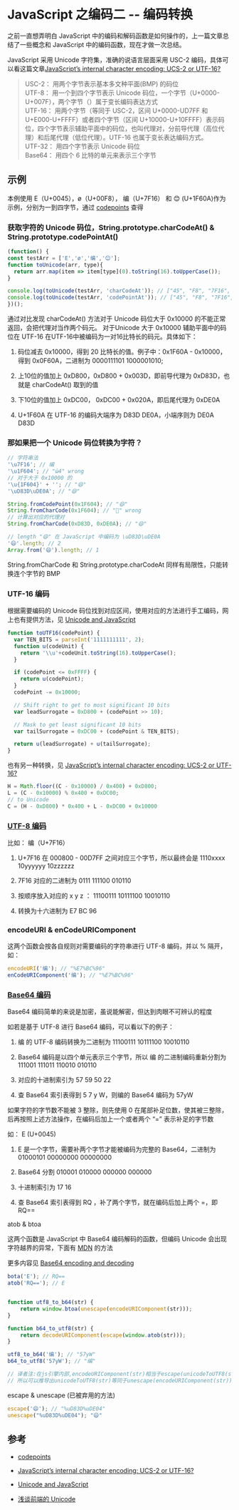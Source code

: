 # JavaScript 之编码二 -- 编码转换

之前一直想弄明白 JavaScript 中的编码和解码函数是如何操作的，上一篇文章总结了一些概念和 JavaScript 中的编码函数，现在才做一次总结。

JavaScript 采用 Unicode 字符集，准确的说语言层面采用 USC-2 编码，具体可以看这篇文章[JavaScript’s internal character encoding: UCS-2 or UTF-16?](https://mathiasbynens.be/notes/javascript-encoding)

> USC-2： 用两个字节表示基本多文种平面(BMP) 的码位\
> UTF-8： 用一个到四个字节表示 Unicode 码位，一个字节（U+0000-U+007F），两个字节（）属于变长编码表达方式\
> UTF-16： 用两个字节（等同于 USC-2，区间 U+0000-UD7FF 和 U+E000-U+FFFF）或者四个字节（区间 U+10000-U+10FFFF）表示码位，四个字节表示辅助平面中的码位，也叫代理对，分前导代理（高位代理）和后尾代理（低位代理）。UTF-16 也属于变长表达编码方式。\
> UTF-32： 用四个字节表示 Unicode 码位\
> Base64： 用四个 6 比特的单元来表示三个字节

## 示例

本例使用 E（U+0045），ø（U+00F8）， 编（U+7F16） 和 😊 (U+1F60A)作为示例，分别为一到四字节，通过 [codepoints](https://codepoints.net/) 查得

### 获取字符的 Unicode 码位，String.prototype.charCodeAt() & String.prototype.codePointAt()

```javascript
(function() {
const testArr = ['E','ø','编','😊'];
function toUnicode(arr, type){
  return arr.map(item => item[type](0).toString(16).toUpperCase());
}

console.log(toUnicode(testArr, 'charCodeAt')); // ["45", "F8", "7F16", "D83D"]
console.log(toUnicode(testArr, 'codePointAt')); // ["45", "F8", "7F16", "1F60A"]
})();
```

通过对比发现 charCodeAt() 方法对于 Unicode 码位大于 0x10000 的不能正常返回，会把代理对当作两个码元。
对于Unicode 大于 0x10000 辅助平面中的码位在 UTF-16 在UTF-16中被编码为一对16比特长的码元。具体如下：

1. 码位减去 0x10000，得到 20 比特长的值。例子中：0x1F60A - 0x10000，得到 0x0F60A，二进制为 0000111101 1000001010;

1. 上10位的值加上 0xD800，0xD800 + 0x003D，即前导代理为 0xD83D，也就是 charCodeAt() 取到的值

1. 下10位的值加上 0xDC00， 0xDC00 + 0x020A，即后尾代理为 0xDE0A

1. U+1F60A 在 UTF-16 的编码大端序为 D83D DE0A，小端序则为 DE0A D83D

### 那如果把一个 Unicode 码位转换为字符？

```javascript
// 字符串法
'\u7F16'; // 编
'\u1F604'; // "ὠ4" wrong
// 对于大于 0x10000 的
'\u{1F604}' + ''; // "😄"
'\uD83D\uDE0A'; // "😄"

String.fromCodePoint(0x1F604); // "😄"
String.fromCharCode(0x1F604); // "" wrong
// 计算出对应的代理对
String.fromCharCode(0xD83D, 0xDE0A); // "😄"

// length "😄" 在 JavaScript 中编码为 \uD83D\uDE0A
'😄'.length; // 2
Array.from('😄').length; // 1
```

String.fromCharCode 和 String.prototype.charCodeAt 同样有局限性，只能转换连个字节的 BMP

### UTF-16 编码

根据需要编码的 Unicode 码位找到对应区间，使用对应的方法进行手工编码，网上也有提供方法，见 [Unicode and JavaScript](http://2ality.com/2013/09/javascript-unicode.html)

```javascript
function toUTF16(codePoint) {
  var TEN_BITS = parseInt('1111111111', 2);
  function u(codeUnit) {
    return '\\u'+codeUnit.toString(16).toUpperCase();
  }

  if (codePoint <= 0xFFFF) {
    return u(codePoint);
  }
  codePoint -= 0x10000;

  // Shift right to get to most significant 10 bits
  var leadSurrogate = 0xD800 + (codePoint >> 10);

  // Mask to get least significant 10 bits
  var tailSurrogate = 0xDC00 + (codePoint & TEN_BITS);

  return u(leadSurrogate) + u(tailSurrogate);
}
```

也有另一种转换，见 [JavaScript’s internal character encoding: UCS-2 or UTF-16?](https://mathiasbynens.be/notes/javascript-encoding)

```javascript
H = Math.floor((C - 0x10000) / 0x400) + 0xD800;
L = (C - 0x10000) % 0x400 + 0xDC00;
// to Unicode
C = (H - 0xD800) * 0x400 + L - 0xDC00 + 0x10000
```

### [UTF-8 编码](https://zh.wikipedia.org/wiki/UTF-8)

比如： 编（U+7F16）

1. U+7F16 在 000800 - 00D7FF 之间对应三个字节，所以最终会是 1110xxxx 10yyyyyy 10zzzzzz

1. 7F16 对应的二进制为 0111 111100 010110

1. 按顺序放入对应的 x y z ： 11100111 10111100 10010110

1. 转换为十六进制为 E7 BC 96

### encodeURI & enCodeURIComponent

这两个函数会按各自规则对需要编码的字符串进行 UTF-8 编码，并以 % 隔开，如：

```javascript
encodeURI('编'); // "%E7%BC%96"
enCodeURIComponent('编'); // "%E7%BC%96"
```

### [Base64 编码](https://zh.wikipedia.org/wiki/Base64)

Base64 编码简单的来说是加密，虽说能解密，但达到肉眼不可辨认的程度

如若是基于 UTF-8 进行 Base64 编码，可以看以下的例子：

1. 编 的 UTF-8 编码转换为二进制为 11100111 10111100 10010110

1. Base64 编码是以四个单元表示三个字节，所以 编 的二进制编码重新分割为 111001 111011 110010 010110

1. 对应的十进制索引为 57 59 50 22

1. 查 Base64 索引表得到 5 7 y W，则编的 Base64 编码为 57yW

如果字符的字节数不能被 3 整除，则先使用 0 在尾部补足位数，使其被三整除，后再按照上述方法操作，在编码后加上一个或者两个 “=” 表示补足的字节数

如： E (U+0045)

1. E 是一个字节，需要补两个字节才能被编码为完整的 Base64，二进制为 01000101 00000000 00000000

1. Base64 分割 010001 010000 000000 000000

1. 十进制索引为 17 16

1. 查 Base64 索引表得到 RQ ，补了两个字节，就在编码后加上两个 =，即 RQ==

atob & btoa

这两个函数是 JavaScript 中 Base64 编码解码的函数，但编码 Unicode 会出现字符越界的异常，下面有 [MDN](https://developer.mozilla.org/zh-CN/docs/Web/API/WindowBase64/btoa) 的方法

更多内容见 [Base64 encoding and decoding](https://developer.mozilla.org/zh-CN/docs/Web/API/WindowBase64/Base64_encoding_and_decoding)

```javascript
bota('E'); // RQ==
atob('RQ=='); // E


function utf8_to_b64(str) {
    return window.btoa(unescape(encodeURIComponent(str)));
}

function b64_to_utf8(str) {
    return decodeURIComponent(escape(window.atob(str)));
}

utf8_to_b64('编'); // "57yW"
b64_to_utf8('57yW'); // "编"

// 译者注:在js引擎内部,encodeURIComponent(str)相当于escape(unicodeToUTF8(str))
// 所以可以推导出unicodeToUTF8(str)等同于unescape(encodeURIComponent(str))
```

escape & unescape (已被弃用的方法)

```javascript
escape('😄'); // "%uD83D%uDE04"
unescape("%uD83D%uDE04"); "😄"
```

## 参考

* [codepoints](https://codepoints.net/)

* [JavaScript’s internal character encoding: UCS-2 or UTF-16?](https://mathiasbynens.be/notes/javascript-encoding)

* [Unicode and JavaScript](http://2ality.com/2013/09/javascript-unicode.html)

* [浅谈前端的 Unicode](https://www.zeroling.com/qian-tan-qian-duan-de-unicode/)
